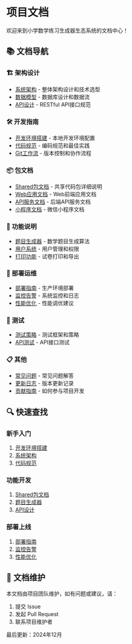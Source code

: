 # 项目文档

欢迎来到小学数学练习生成器生态系统的文档中心！

## 📚 文档导航

### 🏗️ 架构设计
- [系统架构](./architecture.md) - 整体架构设计和技术选型
- [数据模型](./data-model.md) - 数据库设计和数据流
- [API设计](./api-design.md) - RESTful API接口规范

### 🛠️ 开发指南
- [开发环境搭建](./development-setup.md) - 本地开发环境配置
- [代码规范](./coding-standards.md) - 编码规范和最佳实践
- [Git工作流](./git-workflow.md) - 版本控制和协作流程

### 📦 包文档
- [Shared包文档](./packages/shared.md) - 共享代码包详细说明
- [Web应用文档](./packages/web.md) - Web前端应用文档
- [API服务文档](./packages/api.md) - 后端API服务文档
- [小程序文档](./packages/miniprogram.md) - 微信小程序文档

### 🎯 功能说明
- [题目生成器](./features/generators.md) - 数学题目生成算法
- [用户系统](./features/user-system.md) - 用户管理和权限
- [打印功能](./features/printing.md) - 试卷打印和导出

### 🚀 部署运维
- [部署指南](./deployment.md) - 生产环境部署
- [监控告警](./monitoring.md) - 系统监控和日志
- [性能优化](./performance.md) - 性能调优建议

### 🧪 测试
- [测试策略](./testing.md) - 测试框架和策略
- [API测试](./api-testing.md) - API接口测试

### 📋 其他
- [常见问题](./faq.md) - 常见问题解答
- [更新日志](./changelog.md) - 版本更新记录
- [贡献指南](./contributing.md) - 如何参与项目开发

## 🔍 快速查找

### 新手入门
1. [开发环境搭建](./development-setup.md)
2. [系统架构](./architecture.md)
3. [代码规范](./coding-standards.md)

### 功能开发
1. [Shared包文档](./packages/shared.md)
2. [题目生成器](./features/generators.md)
3. [API设计](./api-design.md)

### 部署上线
1. [部署指南](./deployment.md)
2. [监控告警](./monitoring.md)
3. [性能优化](./performance.md)

## 📝 文档维护

本文档由项目团队维护，如有问题或建议，请：
1. 提交 Issue
2. 发起 Pull Request
3. 联系项目维护者

最后更新：2024年12月